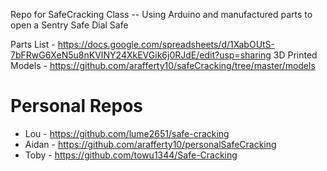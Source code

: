 Repo for SafeCracking Class -- Using Arduino and manufactured parts to open a Sentry Safe Dial Safe

Parts List - https://docs.google.com/spreadsheets/d/1XabOUtS-7bFRwG6XeN5u8nKVINY24XkEVGik6j0RJdE/edit?usp=sharing
3D Printed Models - https://github.com/arafferty10/safeCracking/tree/master/models


# Personal Repos
* Lou - https://github.com/lume2651/safe-cracking 
* Aidan - https://github.com/arafferty10/personalSafeCracking
* Toby - https://github.com/towu1344/Safe-Cracking

